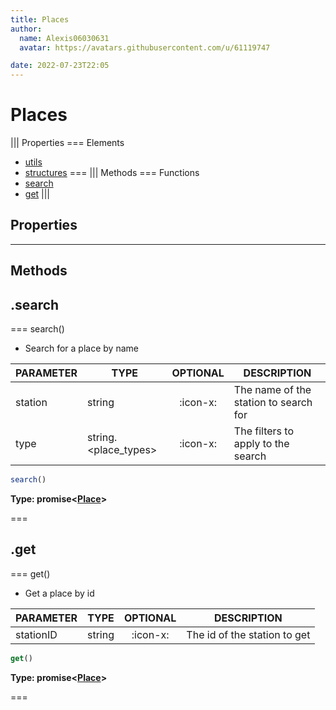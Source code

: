 ```yaml
---
title: Places
author:
  name: Alexis06030631
  avatar: https://avatars.githubusercontent.com/u/61119747

date: 2022-07-23T22:05
---
```


# Places

||| Properties
=== Elements
- [utils](#utils)
- [structures](#structures)
===
||| Methods
=== Functions
- [search](#search)
- [get](#get)
|||
## Properties
---
## Methods
## .search

=== search()

 * Search for a place by name

| PARAMETER | TYPE | OPTIONAL | DESCRIPTION |
| --- | --- | :---: | --- |
| station | string | :icon-x: | The name of the station to search for |
| type | string.<place_types> | :icon-x: | The filters to apply to the search |

```javascript
search()
```
**Type: promise<[Place](../structures/Place)>**

===

## .get

=== get()

 * Get a place by id

| PARAMETER | TYPE | OPTIONAL | DESCRIPTION |
| --- | --- | :---: | --- |
| stationID | string | :icon-x: | The id of the station to get |

```javascript
get()
```
**Type: promise<[Place](../structures/Place)>**

===

